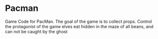 # Pacman
 Game Code for PacMan. 
 The goal of the game is to collect props. Control the protagonist of the game elves eat hidden in the maze of all beans, and can not be caught by the ghost
